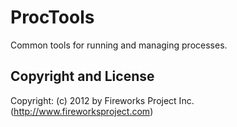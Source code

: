 ProcTools
=========

Common tools for running and managing processes.

Copyright and License
---------------------
Copyright: (c) 2012 by Fireworks Project Inc. (http://www.fireworksproject.com)
